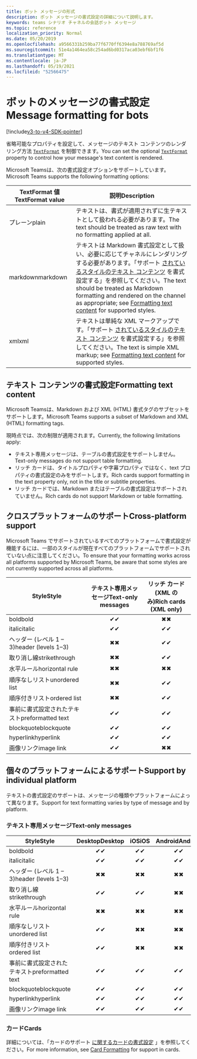 ```yaml
---
title: ボット メッセージの形式
description: ボット メッセージの書式設定の詳細について説明します。
keywords: teams シナリオ チャネルの会話ボット メッセージ
ms.topic: reference
localization_priority: Normal
ms.date: 05/20/2019
ms.openlocfilehash: a9566331b259ba77f6770ff6394e8a788769af5d
ms.sourcegitcommit: 51e4a1464ea58c254ad6bd0317aca03ebf6bf1f6
ms.translationtype: MT
ms.contentlocale: ja-JP
ms.lasthandoff: 05/19/2021
ms.locfileid: "52566475"
---
```

# <a name="message-formatting-for-bots"></a><span data-ttu-id="76244-104">ボットのメッセージの書式設定</span><span class="sxs-lookup"><span data-stu-id="76244-104">Message formatting for bots</span></span>

[!include[v3-to-v4-SDK-pointer](~/includes/v3-to-v4-pointer-bots.md)]

<span data-ttu-id="76244-105">省略可能なプロパティを設定して、メッセージのテキスト コンテンツのレンダリング方法 [`TextFormat`](/bot-framework/dotnet/bot-builder-dotnet-create-messages#customizing-a-message) を制御できます。</span><span class="sxs-lookup"><span data-stu-id="76244-105">You can set the optional [`TextFormat`](/bot-framework/dotnet/bot-builder-dotnet-create-messages#customizing-a-message) property to control how your message's text content is rendered.</span></span>

<span data-ttu-id="76244-106">Microsoft Teamsは、次の書式設定オプションをサポートしています。</span><span class="sxs-lookup"><span data-stu-id="76244-106">Microsoft Teams supports the following formatting options:</span></span>

| <span data-ttu-id="76244-107">TextFormat 値</span><span class="sxs-lookup"><span data-stu-id="76244-107">TextFormat value</span></span> | <span data-ttu-id="76244-108">説明</span><span class="sxs-lookup"><span data-stu-id="76244-108">Description</span></span> |
| --- | --- |
| <span data-ttu-id="76244-109">プレーン</span><span class="sxs-lookup"><span data-stu-id="76244-109">plain</span></span> | <span data-ttu-id="76244-110">テキストは、書式が適用されずに生テキストとして扱われる必要があります。</span><span class="sxs-lookup"><span data-stu-id="76244-110">The text should be treated as raw text with no formatting applied at all.</span></span> |
| <span data-ttu-id="76244-111">markdown</span><span class="sxs-lookup"><span data-stu-id="76244-111">markdown</span></span> | <span data-ttu-id="76244-112">テキストは Markdown 書式設定として扱い、必要に応じてチャネルにレンダリングする必要があります。「サポート [されているスタイルのテキスト コンテンツ](#formatting-text-content) を書式設定する」を参照してください。</span><span class="sxs-lookup"><span data-stu-id="76244-112">The text should be treated as Markdown formatting and rendered on the channel as appropriate; see [Formatting text content](#formatting-text-content) for supported styles.</span></span> |
| <span data-ttu-id="76244-113">xml</span><span class="sxs-lookup"><span data-stu-id="76244-113">xml</span></span> | <span data-ttu-id="76244-114">テキストは単純な XML マークアップです。「サポート [されているスタイルのテキスト コンテンツ](#formatting-text-content) を書式設定する」を参照してください。</span><span class="sxs-lookup"><span data-stu-id="76244-114">The text is simple XML markup; see [Formatting text content](#formatting-text-content) for supported styles.</span></span> |

## <a name="formatting-text-content"></a><span data-ttu-id="76244-115">テキスト コンテンツの書式設定</span><span class="sxs-lookup"><span data-stu-id="76244-115">Formatting text content</span></span>

<span data-ttu-id="76244-116">Microsoft Teamsは、Markdown および XML (HTML) 書式タグのサブセットをサポートします。</span><span class="sxs-lookup"><span data-stu-id="76244-116">Microsoft Teams supports a subset of Markdown and XML (HTML) formatting tags.</span></span>

<span data-ttu-id="76244-117">現時点では、次の制限が適用されます。</span><span class="sxs-lookup"><span data-stu-id="76244-117">Currently, the following limitations apply:</span></span>

* <span data-ttu-id="76244-118">テキスト専用メッセージは、テーブルの書式設定をサポートしません。</span><span class="sxs-lookup"><span data-stu-id="76244-118">Text-only messages do not support table formatting.</span></span>
* <span data-ttu-id="76244-119">リッチ カードは、タイトルプロパティや字幕プロパティではなく、text プロパティの書式設定のみをサポートします。</span><span class="sxs-lookup"><span data-stu-id="76244-119">Rich cards support formatting in the text property only, not in the title or subtitle properties.</span></span>
* <span data-ttu-id="76244-120">リッチ カードでは、Markdown またはテーブルの書式設定はサポートされていません。</span><span class="sxs-lookup"><span data-stu-id="76244-120">Rich cards do not support Markdown or table formatting.</span></span>

## <a name="cross-platform-support"></a><span data-ttu-id="76244-121">クロスプラットフォームのサポート</span><span class="sxs-lookup"><span data-stu-id="76244-121">Cross-platform support</span></span>

<span data-ttu-id="76244-122">Microsoft Teams でサポートされているすべてのプラットフォームで書式設定が機能するには、一部のスタイルが現在すべてのプラットフォームでサポートされていない点に注意してください。</span><span class="sxs-lookup"><span data-stu-id="76244-122">To ensure that your formatting works across all platforms supported by Microsoft Teams, be aware that some styles are not currently supported across all platforms.</span></span>

| <span data-ttu-id="76244-123">Style</span><span class="sxs-lookup"><span data-stu-id="76244-123">Style</span></span>                     | <span data-ttu-id="76244-124">テキスト専用メッセージ</span><span class="sxs-lookup"><span data-stu-id="76244-124">Text-only messages</span></span> | <span data-ttu-id="76244-125">リッチ カード (XML のみ)</span><span class="sxs-lookup"><span data-stu-id="76244-125">Rich cards (XML only)</span></span> |
| ---                       | :---: | :---: |
| <span data-ttu-id="76244-126">bold</span><span class="sxs-lookup"><span data-stu-id="76244-126">bold</span></span>                      | <span data-ttu-id="76244-127">✔</span><span class="sxs-lookup"><span data-stu-id="76244-127">✔</span></span> | <span data-ttu-id="76244-128">✖</span><span class="sxs-lookup"><span data-stu-id="76244-128">✖</span></span> |
| <span data-ttu-id="76244-129">italic</span><span class="sxs-lookup"><span data-stu-id="76244-129">italic</span></span>                    | <span data-ttu-id="76244-130">✔</span><span class="sxs-lookup"><span data-stu-id="76244-130">✔</span></span> | <span data-ttu-id="76244-131">✔</span><span class="sxs-lookup"><span data-stu-id="76244-131">✔</span></span> |
| <span data-ttu-id="76244-132">ヘッダー (レベル 1 &ndash; 3)</span><span class="sxs-lookup"><span data-stu-id="76244-132">header (levels 1&ndash;3)</span></span> | <span data-ttu-id="76244-133">✖</span><span class="sxs-lookup"><span data-stu-id="76244-133">✖</span></span> | <span data-ttu-id="76244-134">✔</span><span class="sxs-lookup"><span data-stu-id="76244-134">✔</span></span> |
| <span data-ttu-id="76244-135">取り消し線</span><span class="sxs-lookup"><span data-stu-id="76244-135">strikethrough</span></span>             | <span data-ttu-id="76244-136">✖</span><span class="sxs-lookup"><span data-stu-id="76244-136">✖</span></span> | <span data-ttu-id="76244-137">✔</span><span class="sxs-lookup"><span data-stu-id="76244-137">✔</span></span> |
| <span data-ttu-id="76244-138">水平ルール</span><span class="sxs-lookup"><span data-stu-id="76244-138">horizontal rule</span></span>           | <span data-ttu-id="76244-139">✖</span><span class="sxs-lookup"><span data-stu-id="76244-139">✖</span></span> | <span data-ttu-id="76244-140">✖</span><span class="sxs-lookup"><span data-stu-id="76244-140">✖</span></span> |
| <span data-ttu-id="76244-141">順序なしリスト</span><span class="sxs-lookup"><span data-stu-id="76244-141">unordered list</span></span>            | <span data-ttu-id="76244-142">✖</span><span class="sxs-lookup"><span data-stu-id="76244-142">✖</span></span> | <span data-ttu-id="76244-143">✔</span><span class="sxs-lookup"><span data-stu-id="76244-143">✔</span></span> |
| <span data-ttu-id="76244-144">順序付きリスト</span><span class="sxs-lookup"><span data-stu-id="76244-144">ordered list</span></span>              | <span data-ttu-id="76244-145">✖</span><span class="sxs-lookup"><span data-stu-id="76244-145">✖</span></span> | <span data-ttu-id="76244-146">✔</span><span class="sxs-lookup"><span data-stu-id="76244-146">✔</span></span> |
| <span data-ttu-id="76244-147">事前に書式設定されたテキスト</span><span class="sxs-lookup"><span data-stu-id="76244-147">preformatted text</span></span>         | <span data-ttu-id="76244-148">✔</span><span class="sxs-lookup"><span data-stu-id="76244-148">✔</span></span> | <span data-ttu-id="76244-149">✔</span><span class="sxs-lookup"><span data-stu-id="76244-149">✔</span></span> |
| <span data-ttu-id="76244-150">blockquote</span><span class="sxs-lookup"><span data-stu-id="76244-150">blockquote</span></span>                | <span data-ttu-id="76244-151">✔</span><span class="sxs-lookup"><span data-stu-id="76244-151">✔</span></span> | <span data-ttu-id="76244-152">✔</span><span class="sxs-lookup"><span data-stu-id="76244-152">✔</span></span> |
| <span data-ttu-id="76244-153">hyperlink</span><span class="sxs-lookup"><span data-stu-id="76244-153">hyperlink</span></span>                 | <span data-ttu-id="76244-154">✔</span><span class="sxs-lookup"><span data-stu-id="76244-154">✔</span></span> | <span data-ttu-id="76244-155">✔</span><span class="sxs-lookup"><span data-stu-id="76244-155">✔</span></span> |
| <span data-ttu-id="76244-156">画像リンク</span><span class="sxs-lookup"><span data-stu-id="76244-156">image link</span></span>                | <span data-ttu-id="76244-157">✔</span><span class="sxs-lookup"><span data-stu-id="76244-157">✔</span></span> | <span data-ttu-id="76244-158">✖</span><span class="sxs-lookup"><span data-stu-id="76244-158">✖</span></span> |

## <a name="support-by-individual-platform"></a><span data-ttu-id="76244-159">個々のプラットフォームによるサポート</span><span class="sxs-lookup"><span data-stu-id="76244-159">Support by individual platform</span></span>

<span data-ttu-id="76244-160">テキストの書式設定のサポートは、メッセージの種類やプラットフォームによって異なります。</span><span class="sxs-lookup"><span data-stu-id="76244-160">Support for text formatting varies by type of message and by platform.</span></span>

### <a name="text-only-messages"></a><span data-ttu-id="76244-161">テキスト専用メッセージ</span><span class="sxs-lookup"><span data-stu-id="76244-161">Text-only messages</span></span>

| <span data-ttu-id="76244-162">Style</span><span class="sxs-lookup"><span data-stu-id="76244-162">Style</span></span>                     | <span data-ttu-id="76244-163">Desktop</span><span class="sxs-lookup"><span data-stu-id="76244-163">Desktop</span></span> | <span data-ttu-id="76244-164">iOS</span><span class="sxs-lookup"><span data-stu-id="76244-164">iOS</span></span> | <span data-ttu-id="76244-165">Android</span><span class="sxs-lookup"><span data-stu-id="76244-165">Android</span></span> |
| ---                       | :---: | :---: | :---: |
| <span data-ttu-id="76244-166">bold</span><span class="sxs-lookup"><span data-stu-id="76244-166">bold</span></span>                      | <span data-ttu-id="76244-167">✔</span><span class="sxs-lookup"><span data-stu-id="76244-167">✔</span></span> | <span data-ttu-id="76244-168">✔</span><span class="sxs-lookup"><span data-stu-id="76244-168">✔</span></span> | <span data-ttu-id="76244-169">✔</span><span class="sxs-lookup"><span data-stu-id="76244-169">✔</span></span> |
| <span data-ttu-id="76244-170">italic</span><span class="sxs-lookup"><span data-stu-id="76244-170">italic</span></span>                    | <span data-ttu-id="76244-171">✔</span><span class="sxs-lookup"><span data-stu-id="76244-171">✔</span></span> | <span data-ttu-id="76244-172">✔</span><span class="sxs-lookup"><span data-stu-id="76244-172">✔</span></span> | <span data-ttu-id="76244-173">✔</span><span class="sxs-lookup"><span data-stu-id="76244-173">✔</span></span> |
| <span data-ttu-id="76244-174">ヘッダー (レベル 1 &ndash; 3)</span><span class="sxs-lookup"><span data-stu-id="76244-174">header (levels 1&ndash;3)</span></span> | <span data-ttu-id="76244-175">✖</span><span class="sxs-lookup"><span data-stu-id="76244-175">✖</span></span> | <span data-ttu-id="76244-176">✖</span><span class="sxs-lookup"><span data-stu-id="76244-176">✖</span></span> | <span data-ttu-id="76244-177">✖</span><span class="sxs-lookup"><span data-stu-id="76244-177">✖</span></span> |
| <span data-ttu-id="76244-178">取り消し線</span><span class="sxs-lookup"><span data-stu-id="76244-178">strikethrough</span></span>             | <span data-ttu-id="76244-179">✔</span><span class="sxs-lookup"><span data-stu-id="76244-179">✔</span></span> | <span data-ttu-id="76244-180">✔</span><span class="sxs-lookup"><span data-stu-id="76244-180">✔</span></span> | <span data-ttu-id="76244-181">✖</span><span class="sxs-lookup"><span data-stu-id="76244-181">✖</span></span> |
| <span data-ttu-id="76244-182">水平ルール</span><span class="sxs-lookup"><span data-stu-id="76244-182">horizontal rule</span></span>           | <span data-ttu-id="76244-183">✖</span><span class="sxs-lookup"><span data-stu-id="76244-183">✖</span></span> | <span data-ttu-id="76244-184">✖</span><span class="sxs-lookup"><span data-stu-id="76244-184">✖</span></span> | <span data-ttu-id="76244-185">✖</span><span class="sxs-lookup"><span data-stu-id="76244-185">✖</span></span> |
| <span data-ttu-id="76244-186">順序なしリスト</span><span class="sxs-lookup"><span data-stu-id="76244-186">unordered list</span></span>            | <span data-ttu-id="76244-187">✔</span><span class="sxs-lookup"><span data-stu-id="76244-187">✔</span></span> | <span data-ttu-id="76244-188">✖</span><span class="sxs-lookup"><span data-stu-id="76244-188">✖</span></span> | <span data-ttu-id="76244-189">✖</span><span class="sxs-lookup"><span data-stu-id="76244-189">✖</span></span> |
| <span data-ttu-id="76244-190">順序付きリスト</span><span class="sxs-lookup"><span data-stu-id="76244-190">ordered list</span></span>              | <span data-ttu-id="76244-191">✔</span><span class="sxs-lookup"><span data-stu-id="76244-191">✔</span></span> | <span data-ttu-id="76244-192">✖</span><span class="sxs-lookup"><span data-stu-id="76244-192">✖</span></span> | <span data-ttu-id="76244-193">✖</span><span class="sxs-lookup"><span data-stu-id="76244-193">✖</span></span> |
| <span data-ttu-id="76244-194">事前に書式設定されたテキスト</span><span class="sxs-lookup"><span data-stu-id="76244-194">preformatted text</span></span>         | <span data-ttu-id="76244-195">✔</span><span class="sxs-lookup"><span data-stu-id="76244-195">✔</span></span> | <span data-ttu-id="76244-196">✔</span><span class="sxs-lookup"><span data-stu-id="76244-196">✔</span></span> | <span data-ttu-id="76244-197">✔</span><span class="sxs-lookup"><span data-stu-id="76244-197">✔</span></span> |
| <span data-ttu-id="76244-198">blockquote</span><span class="sxs-lookup"><span data-stu-id="76244-198">blockquote</span></span>                | <span data-ttu-id="76244-199">✔</span><span class="sxs-lookup"><span data-stu-id="76244-199">✔</span></span> | <span data-ttu-id="76244-200">✔</span><span class="sxs-lookup"><span data-stu-id="76244-200">✔</span></span> | <span data-ttu-id="76244-201">✔</span><span class="sxs-lookup"><span data-stu-id="76244-201">✔</span></span> |
| <span data-ttu-id="76244-202">hyperlink</span><span class="sxs-lookup"><span data-stu-id="76244-202">hyperlink</span></span>                 | <span data-ttu-id="76244-203">✔</span><span class="sxs-lookup"><span data-stu-id="76244-203">✔</span></span> | <span data-ttu-id="76244-204">✔</span><span class="sxs-lookup"><span data-stu-id="76244-204">✔</span></span> | <span data-ttu-id="76244-205">✔</span><span class="sxs-lookup"><span data-stu-id="76244-205">✔</span></span> |
| <span data-ttu-id="76244-206">画像リンク</span><span class="sxs-lookup"><span data-stu-id="76244-206">image link</span></span>                | <span data-ttu-id="76244-207">✔</span><span class="sxs-lookup"><span data-stu-id="76244-207">✔</span></span> | <span data-ttu-id="76244-208">✔</span><span class="sxs-lookup"><span data-stu-id="76244-208">✔</span></span> | <span data-ttu-id="76244-209">✔</span><span class="sxs-lookup"><span data-stu-id="76244-209">✔</span></span> |

### <a name="cards"></a><span data-ttu-id="76244-210">カード</span><span class="sxs-lookup"><span data-stu-id="76244-210">Cards</span></span>

<span data-ttu-id="76244-211">詳細については、「カードのサポート [に関するカードの書式設定](~/task-modules-and-cards/cards/cards-format.md) 」を参照してください。</span><span class="sxs-lookup"><span data-stu-id="76244-211">For more information, see [Card Formatting](~/task-modules-and-cards/cards/cards-format.md) for support in cards.</span></span>
